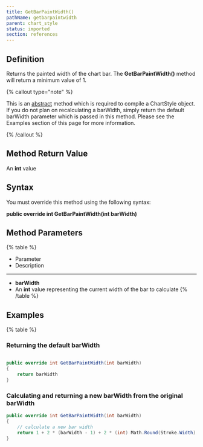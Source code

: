 ```yaml
---
title: GetBarPaintWidth()
pathName: getbarpaintwidth
parent: chart_style
status: imported
section: references
---
```


## Definition

Returns the painted width of the chart bar. The **GetBarPaintWidth()** method will return a minimum value of 1.

{% callout type="note" %}

This is an [abstract](https://msdn.microsoft.com/en-us/library/sf985hc5.aspx) method which is required to compile a ChartStyle object. If you do not plan on recalculating a barWidth, simply return the default barWidth parameter which is passed in this method. Please see the Examples section of this page for more information.

{% /callout %}

## Method Return Value

An **int** value

## Syntax

You must override this method using the following syntax:

**public override int GetBarPaintWidth(int barWidth)**

## Method Parameters

{% table %}

* Parameter
* Description

---

* **barWidth**
* An **int** value representing the current width of the bar to calculate
{% /table %}

## Examples

{% table %}

### Returning the default barWidth

```csharp

public override int GetBarPaintWidth(int barWidth)
{
    return barWidth
}

```

### Calculating and returning a new barWidth from the original barWidth

```csharp
public override int GetBarPaintWidth(int barWidth)
{
    // calculate a new bar width 
    return 1 + 2 * (barWidth - 1) + 2 * (int) Math.Round(Stroke.Width);
}
```
